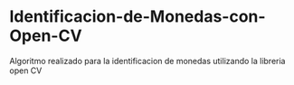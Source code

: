 # Identificacion-de-Monedas-con-Open-CV
Algoritmo realizado para la identificacion de monedas utilizando la libreria open CV 
